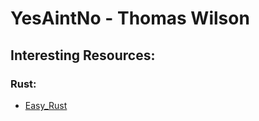 # YesAintNo - Thomas Wilson

## Interesting Resources:

### Rust:
- [Easy_Rust](https://github.com/Dhghomon/easy_rust)

